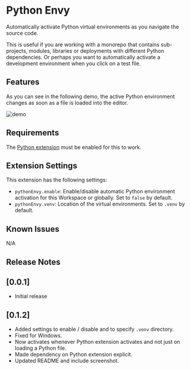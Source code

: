 # Python Envy

Automatically activate Python virtual environments as you navigate the source code.

This is useful if you are working with a monorepo that contains sub-projects, modules, libraries or deployments with different Python dependencies. Or perhaps you want to automatically activate a development environment when you click on a test file.

## Features

As you can see in the following demo, the active Python environment changes as soon as a file is loaded into the editor.

![demo](https://raw.githubusercontent.com/teticio/python-envy/main/images/screenshot.gif)

## Requirements

The [Python extension](https://marketplace.visualstudio.com/items?itemName=ms-python.python) must be enabled for this to work.

## Extension Settings

This extension has the following settings:

* `pythonEnvy.enable`: Enable/disable automatic Python environment activation for this Workspace or globally. Set to `false` by default.
* `pythonEnvy.venv`: Location of the virtual environments. Set to `.venv` by default.

## Known Issues

N/A

## Release Notes

## [0.0.1]

- Initial release

## [0.1.2]

- Added settings to enable / disable and to specify `.venv` directory.
- Fixed for Windows.
- Now activates whenever Python extension activates and not just on loading a Python file.
- Made dependency on Python extension explicit.
- Updated README and include screenshot.
